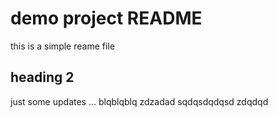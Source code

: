 # demo project README

this is a simple reame file

## heading 2

just  some updates ... blqblqblq zdzadad sqdqsdqdqsd
zdqdqd
